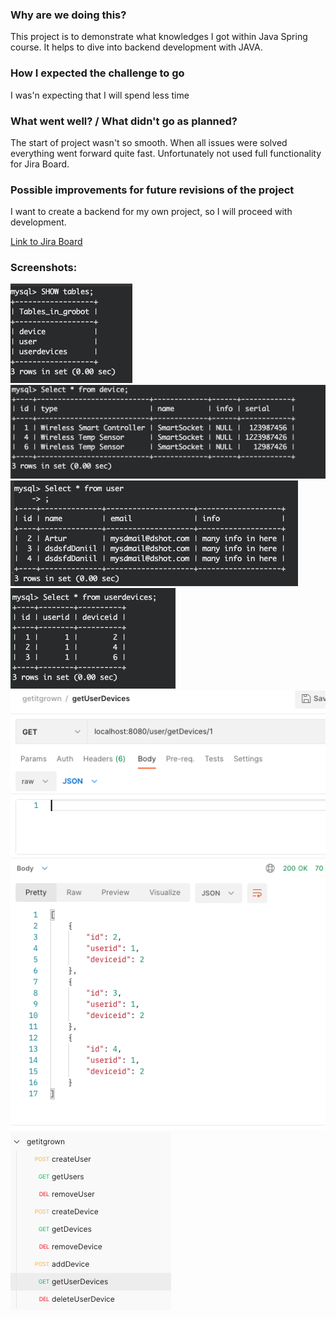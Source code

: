 ### **Why are we doing this?**
This project is to demonstrate what knowledges I got within Java Spring course. It helps to dive into backend development with JAVA.

### **How I expected the challenge to go**
I was'n expecting that I will spend less time

### **What went well? / What didn't go as planned?**
The start of project wasn't so smooth. When all issues were solved everything went forward quite fast.
Unfortunately not used full functionality for Jira Board.

### **Possible improvements for future revisions of the project**
I want to create a backend for my own project, so I will proceed with development.



[Link to Jira Board](https://daniil-murashev.atlassian.net/jira/software/projects/GB/boards/2)

### Screenshots: 

![screen1](/assets/images/screen1.png)
![screen2](/assets/images/screen2.png)
![screen3](/assets/images/screen3.png)
![screen4](/assets/images/screen4.png)
![screen5](/assets/images/screen5.png)
![screen6](/assets/images/screen6.png)
